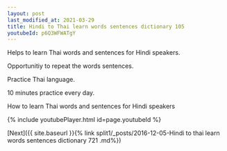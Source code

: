 ```yaml
---
layout: post
last_modified_at: 2021-03-29
title: Hindi to Thai learn words sentences dictionary 105 
youtubeId: p6Q3WFWATgY
---
```

 
 
Helps to learn Thai words and sentences for Hindi speakers.

Opportunitiy to repeat the words sentences. 

Practice Thai language. 
 
10 minutes practice every day. 
 
How to learn Thai words and sentences for Hindi speakers 
 
{% include youtubePlayer.html id=page.youtubeId %}
 
 
[Next]({{ site.baseurl }}{% link  split1/_posts/2016-12-05-Hindi to thai learn words sentences dictionary 721 .md%})
 
